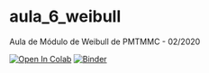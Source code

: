 # aula_6_weibull
Aula de Módulo de Weibull de PMTMMC - 02/2020

[![Open In Colab](https://colab.research.google.com/assets/colab-badge.svg)](https://colab.research.google.com/github/MuriloHMoreira/aula_6_weibull/blob/master/Exerc%C3%ADcios.ipynb) [![Binder](https://mybinder.org/badge_logo.svg)](https://mybinder.org/v2/gh/MuriloHMoreira/PMTMMC-02-2020/master?filepath=Exerc%C3%ADcios)
